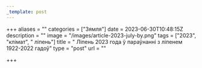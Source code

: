 ```yaml
---
_template: post
---
```




+++
aliases = ""
categories = ["Зямля"]
date = 2023-06-30T10:48:15Z
description = ""
image = "/images/article-2023-july-by.png"
tags = ["2023", "клiмат", " ліпень"]
title = " Ліпень 2023 года ў параўнанні з ліпенем 1922-2022 гадоў"
type = "post"
url = ""

+++

